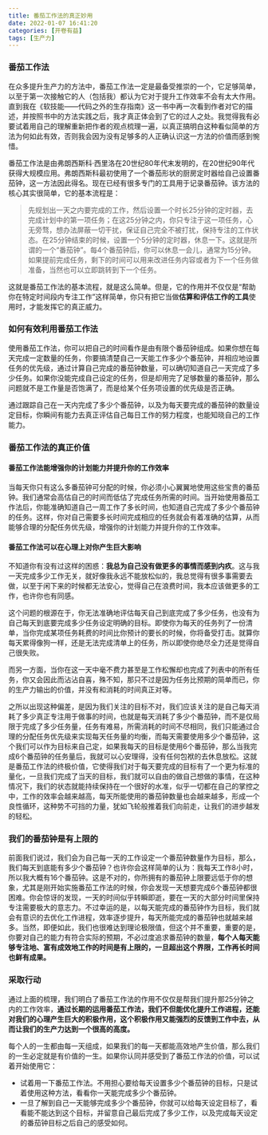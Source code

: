```yaml
---
title: 番茄工作法的真正妙用
date: 2022-01-07 16:41:20
categories: [开卷有益]
tags: [生产力]
---
```


### 番茄工作法
在众多提升生产力的方法中，番茄工作法一定是最备受推崇的一个，它足够简单，以至于第一次接触它的人（包括我）都认为它对于提升工作效率不会有太大作用。直到我在《软技能——代码之外的生存指南》这一书中再一次看到作者对它的描述，并按照书中的方法实践之后，我才真正体会到了它的过人之处。我觉得我有必要试着用自己的理解重新把作者的观点梳理一遍，以真正搞明白这种看似简单的方法为何如此有效，否则我会因为没有足够多的人正确认识这一方法的价值而感到惋惜。

番茄工作法是由弗朗西斯科·西里洛在20世纪80年代末发明的，在20世纪90年代获得大规模应用。弗朗西斯科最初使用了一个番茄形状的厨房定时器给自己设置番茄钟，这一方法因此得名。现在已经有很多专门的工具用于记录番茄钟。该方法的核心其实很简单，它的基本流程是：
> 先规划出一天之内要完成的工作，然后设置一个时长25分钟的定时器，去完成计划中的第一项任务；在这25分钟之内，你只专注于这一项任务，心无旁骛，想办法屏蔽一切干扰，保证自己完全不被打扰，保持专注的工作状态。在25分钟结束的时候，设置一个5分钟的定时器，休息一下。这就是所谓的一个“番茄钟”。每4个番茄钟后，你可以休息一会儿，通常为15分钟。如果提前完成任务，剩下的时间可以用来改进任务内容或者为下一个任务做准备，当然也可以立即跳转到下一个任务。

这就是番茄工作法的基本流程，就是这么简单。但是，它的作用并不仅仅是“帮助你在特定时间段内专注工作”这样简单，你只有把它当做**估算和评估工作的工具**使用时，才能发挥它的真正威力。

### 如何有效利用番茄工作法

使用番茄工作法，你可以把自己的时间看作是由有限个番茄钟组成。如果你想在每天完成一定数量的任务，你要搞清楚自己一天能工作多少个番茄钟，并相应地设置任务的优先级，通过计算自己完成的番茄钟数量，可以确切知道自己一天完成了多少任务。如果你没能完成自己设定的任务，但是却用完了足够数量的番茄钟，那么问题就不是工作量是否饱满了，而是给某个任务项设置的优先级是否正确。

通过跟踪自己在一天内完成了多少个番茄钟，以及为每天要完成的番茄钟的数量设定目标，你瞬间有能力去真正评估自己每日工作的努力程度，也能知晓自己的工作能力。

### 番茄工作法的真正价值

#### 番茄工作法能增强你的计划能力并提升你的工作效率

当每天你只有这么多番茄钟可分配的时候，你必须小心翼翼地使用这些宝贵的番茄钟。我们通常会高估自己的时间而低估了完成任务所需的时间。当开始使用番茄工作法后，你能准确知道自己一周工作了多长时间，也知道自己完成了多少个番茄钟的任务。这样，你对自己需要多长时间完成相应的任务就会有着准确的估算，从而能够合理的分配任务优先级，增强你的计划能力并提升你的工作效率。

#### 番茄工作法可以在心理上对你产生巨大影响

不知道你有没有过这样的困惑：**我总为自己没有做更多的事情而感到内疚**。这与我一天完成多少工作无关，就好像我永远不能放松似的，我总觉得有很多事需要去做，以至于闲下来的时候都无法安心，觉得自己在浪费时间，我本应该做更多的工作，也许你也有同感。

这个问题的根源在于，你无法准确地评估每天自己到底完成了多少任务，也没有为自己每天到底要完成多少任务设定明确的目标。即使你为每天的任务列了一份清单，当你完成某项任务耗费的时间比你预计的要长的时候，你将备受打击。就算你每天累得像狗一样，还是无法完成清单上的任务，所以即使你绝尽全力还是觉得自己很失败。

而另一方面，当你在这一天中毫不费力甚至是工作松懈却也完成了列表中的所有任务，你又会因此而沾沾自喜，殊不知，那只不过是因为任务比预期的简单而已，你的生产力输出的价值，并没有和消耗的时间真正对等。

之所以出现这种偏差，是因为我们关注的目标不对，我们应该关注的是自己每天消耗了多少真正专注用于做事的时间，也就是每天消耗了多少个番茄钟，而不是仅局限于完成了多少任务量，任务有难易，所需消耗的时间不尽相同，我们只能通过合理的分配任务优先级来实现每天任务量的均衡，而每天需要使用多少个番茄钟，这个我们可以作为目标来自己定，如果我每天的目标是使用6个番茄钟，那么当我完成6个番茄钟的任务量后，我就可以心安理得，没有任何包袱的去休息放松。这就是番茄工作法的终极价值，它使得我们对于每天要完成的目标有了一个更为标准的量化，一旦我们完成了当天的目标，我们就可以自由的做自己想做的事情，在这种情况下，我们的状态就能持续保持在一个很好的水准，似乎一切都在自己的掌控之中，工作的效率会越来越高，每天所能使用的番茄钟数量也会越来越多，形成一个良性循环，这种势不可挡的力量，犹如飞轮般推着我们向前走，让我们的进步越发的轻松。

### 我们的番茄钟是有上限的
前面我们说过，我们会为自己每一天的工作设定一个番茄钟数量作为目标，那么，我们每天到底能有多少个番茄钟？也许你会这样简单的认为：我每天工作8小时，所以我大概有16个番茄钟。这是不对的，你所拥有的番茄钟上限要远低于你的想象，尤其是刚开始实施番茄工作法的时候，你会发现一天想要完成6个番茄钟都很困难。你会惊讶的发现，一天的时间似乎转瞬即逝，要在一天的大部分时间里保持专注需要极大的意志力。不过幸运的是，以每天能完成的番茄钟作为目标，我们就会有意识的去优化工作进程，效率逐步提升，每天所能完成的番茄钟也就越来越多。当然，即便如此，我们也很难达到理论极限值，但这个并不重要，重要的是，你要对自己的能力有符合实际的预期，不必过度追求番茄钟的数量，**每个人每天能够专注地、富有成效地工作的时间是有上限的，一旦超出这个界限，工作再长时间也鲜有成果。**

### 采取行动
通过上面的梳理，我们明白了番茄工作法的作用不仅仅是帮我们提升那25分钟之内的工作效率，**通过长期的运用番茄工作法，我们不但能优化提升工作进程，还能对我们的心理产生巨大的积极作用，这个积极作用又能强烈的反馈到工作中去，从而让我们的生产力达到一个很高的高度。**

每个人的一生都由每一天组成，如果我们的每一天都能高效地产生价值，那么我们的一生必定就是有价值的一生。如果你认同并感受到了番茄工作法的价值，可以试着开始使用它：
- 试着用一下番茄工作法。不用担心要给每天设置多少个番茄钟的目标，只是试着使用这种方法，看看你一天能完成多少个番茄钟。
- 一旦了解到自己一天能够完成多少个番茄钟，你就可以给每天设定目标了，看看能不能达到这个目标，并留意自己最后完成了多少工作，以及完成每天设定的番茄钟目标之后自己的感受如何。
